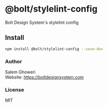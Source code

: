 # @bolt/stylelint-config
Bolt Design System's stylelint config

## Install
```bash
npm install @bolt/stylelint-config --save-dev
```

### Author
Salem Ghoweri  
Website: https://boltdesignsystem.com

### License
MIT
